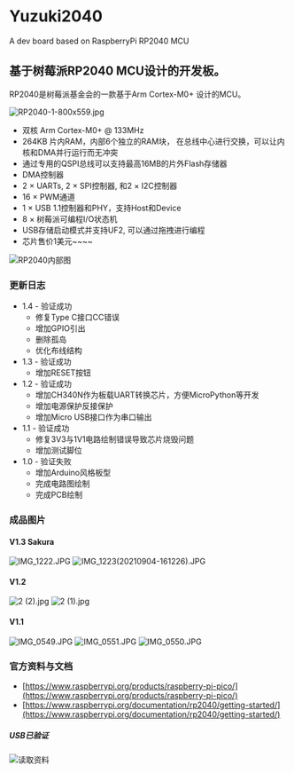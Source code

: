 # Yuzuki2040
A dev board based on RaspberryPi RP2040 MCU
## 基于树莓派RP2040 MCU设计的开发板。

RP2040是树莓派基金会的一款基于Arm Cortex-M0+ 设计的MCU。

![RP2040-1-800x559.jpg](//image.lceda.cn/pullimage/s1Rj4InVgqJDEsvgTq7Isydo1CpuYM1Q7wG668Wf.jpeg)

* 双核 Arm Cortex-M0+ @ 133MHz
* 264KB 片内RAM，内部6个独立的RAM块， 在总线中心进行交换，可以让内核和DMA并行运行而无冲突
* 通过专用的QSPI总线可以支持最高16MB的片外Flash存储器
* DMA控制器
* 2 × UARTs, 2 × SPI控制器, 和2 × I2C控制器
* 16 × PWM通道
* 1 × USB 1.1控制器和PHY，支持Host和Device
* 8 × 树莓派可编程I/O状态机
* USB存储启动模式并支持UF2, 可以通过拖拽进行编程
* 芯片售价1美元~~~~

![RP2040内部图](//image.lceda.cn/pullimage/n42uW7miEMWgMLQqMTpqCo9BH7uv7T59UN1TrIlG.png)

### 更新日志

* 1.4 - 验证成功
    * 修复Type C接口CC错误
    * 增加GPIO引出
    * 删除孤岛
    * 优化布线结构
* 1.3 - 验证成功
    * 增加RESET按钮
* 1.2 - 验证成功
    * 增加CH340N作为板载UART转换芯片，方便MicroPython等开发
    * 增加电源保护反接保护
    * 增加Micro USB接口作为串口输出
* 1.1 - 验证成功
    * 修复3V3与1V1电路绘制错误导致芯片烧毁问题
    * 增加测试脚位
* 1.0 - 验证失败
    * 增加Arduino风格板型
    * 完成电路图绘制
    * 完成PCB绘制

### 成品图片

#### V1.3 Sakura

![IMG_1222.JPG](//image.lceda.cn/pullimage/uQ6uSdaTAuntJBxch3L7fOp56V9hhGKobj7esiuj.jpeg)
![IMG_1223\(20210904-161226\).JPG](//image.lceda.cn/pullimage/Xv0WoCqKAe7bCLldG9F6DoCBA7yLsMkrMwaV42Pg.jpeg)

#### V1.2

![2 \(2\).jpg](//image.lceda.cn/pullimage/QGfd70gA2T1vHH69MOTCtHOMqQLqYNY97axnhEVJ.jpeg)
![2 \(1\).jpg](//image.lceda.cn/pullimage/WDrEiRsDmOHassNaLoboFDd0oVrxsVx4YBk0L13o.jpeg)

#### V1.1

![IMG_0549.JPG](//image.lceda.cn/pullimage/5ni7cypuAHDDlbFX8355LGAqzVVri0VC8eY9JL0y.jpeg)
![IMG_0551.JPG](//image.lceda.cn/pullimage/3r3pMisPCVPenIQldu9sgFaxiEpcQRwVq15fnarp.jpeg)
![IMG_0550.JPG](//image.lceda.cn/pullimage/yZFJicej25AuHusfS2gtfh2XtHLDMN4plmb4S4ko.jpeg)

### 官方资料与文档

* [https://www.raspberrypi.org/products/raspberry-pi-pico/](https://www.raspberrypi.org/products/raspberry-pi-pico/)
* [https://www.raspberrypi.org/documentation/rp2040/getting-started/](https://www.raspberrypi.org/documentation/rp2040/getting-started/)

##### USB已验证

![读取资料](//image.lceda.cn/pullimage/m5HSzUajAkfYlbJHsxoKQJqKZ4jwWUXh6cOULlqZ.png)
